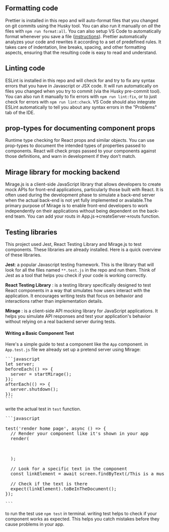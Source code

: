 ## Formatting code

Prettier is installed in this repo and will auto-format files that you changed on git commits using the Husky tool. You can also run it manually on _all_ the files with `npm run format:all`. You can also setup VS Code to automatically format whenever you save a file ([instructions](https://www.digitalocean.com/community/tutorials/how-to-format-code-with-prettier-in-visual-studio-code#step-2-formatting-code-on-save)).
Prettier automatically analyzes your code and rewrites it according to a set of predefined rules. It takes care of indentation, line breaks, spacing, and other formatting aspects, ensuring that the resulting code is easy to read and understand.

## Linting code

ESLint is installed in this repo and will check for and try to fix any syntax errors that you have in Javascript or JSX code. It will run automatically on files you changed when you try to commit (via the Husky pre-commit tool). You can also run it manually to fix errors with `npm run lint:fix`, or to just check for errors with `npm run lint:check`. VS Code should also integrate ESLint automatically to tell you about any syntax errors in the "Problems" tab of the IDE.

## prop-types for documenting component props

Runtime type checking for React props and similar objects.
You can use prop-types to document the intended types of properties passed to components. React will check props passed to your components against those definitions, and warn in development if they don’t match.

## Mirage library for mocking backend

Mirage.js is a client-side JavaScript library that allows developers to create mock APIs for front-end applications, particularly those built with React. It is often used during the development phase to simulate a back-end server when the actual back-end is not yet fully implemented or available.The primary purpose of Mirage is to enable front-end developers to work independently on their applications without being dependent on the back-end team.
You can add your routs in App.js->createServer->routs function.

## Testing libraries

This project used Jest, React Testing Library and Mirage.js to test components. These libraries are already installed. Here is a quick overview of these libraries.

**Jest**: a popular Javascript testing framework. This is the library that will look for all the files named `**.test.js` in the repo and run them. Think of Jest as a tool that helps you check if your code is working correctly.

**React Testing Library** : is a testing library specifically designed to test React components in a way that simulates how users interact with the application. It encourages writing tests that focus on behavior and interactions rather than implementation details.

**Mirage** : is a client-side API mocking library for JavaScript applications. It helps you simulate API responses and test your application's behavior without relying on a real backend server during tests.

#### Writing a Basic Component Test

Here's a simple guide to test a component like the `App` component.
in `App.test.js` file we already set up a pretend server using Mirage:

<pre>
```javascript
let server;
beforeEach(() => {
  server = startMirage();
});
afterEach(() => {
  server.shutdown();
});
```
</pre>

write the actual test in `test` function.

<pre>
```javascript

test('render home page', async () => {
  // Render your component like it's shown in your app
  render(
    <BrowserRouter>
      <App />
    </BrowserRouter>
  );

  // Look for a specific text in the component
  const linkElement = await screen.findByText(/This is a music app/i);

  // Check if the text is there
  expect(linkElement).toBeInTheDocument();
});

```
</pre>

to run the test use `npm test` in terminal.
writing test helps to check if your component works as expected. This helps you catch mistakes before they cause problems in your app.
